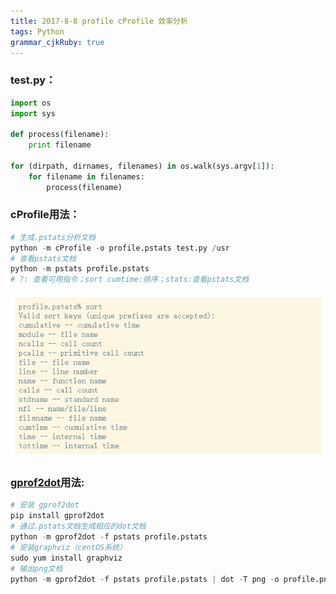 ```yaml
---
title: 2017-8-8 profile cProfile 效率分析
tags: Python
grammar_cjkRuby: true
---
```

### test.py：
```python
import os
import sys

def process(filename):
	print filename

for (dirpath, dirnames, filenames) in os.walk(sys.argv[1]):
	for filename in filenames:
		process(filename)
```

### cProfile用法：
```python
# 生成.pstats分析文档
python -m cProfile -o profile.pstats test.py /usr
# 查看pstats文档
python -m pstats profile.pstats
# ?: 查看可用指令；sort cumtime:排序；stats:查看pstats文档
```
![enter description here][1]

### [gprof2dot](https://github.com/jrfonseca/gprof2dot)用法:
```python
# 安装 gprof2dot
pip install gprof2dot
# 通过.pstats文档生成相应的dot文档
python -m gprof2dot -f pstats profile.pstats
# 安装graphviz（centOS系统）
sudo yum install graphviz
# 输出png文档
python -m gprof2dot -f pstats profile.pstats | dot -T png -o profile.png
```

  [1]: ./images/%E4%BB%A3%E7%A0%81%E6%AE%B5.png "sort keys"